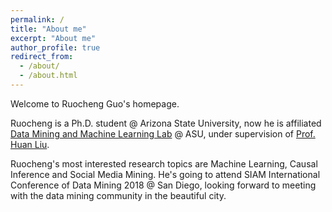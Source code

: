 ```yaml
---
permalink: /
title: "About me"
excerpt: "About me"
author_profile: true
redirect_from: 
  - /about/
  - /about.html
---
```

Welcome to Ruocheng Guo's homepage.

Ruocheng is a Ph.D. student @ Arizona State University, now he is affiliated [Data Mining and Machine Learning Lab](http://dmml.asu.edu/) @ ASU, under supervision of [Prof. Huan Liu](www.public.asu.edu/~huanliu/).

Ruocheng's most interested research topics are Machine Learning, Causal Inference and Social Media Mining. He's going to attend SIAM International Conference of Data Mining 2018 @ San Diego, looking forward to meeting with the data mining community in the beautiful city.
